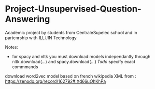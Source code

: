 # Project-Unsupervised-Question-Answering
Academic project by students from CentraleSupelec school and in partenrship with ILLUIN Technology

Notes:
- for spacy and nltk you must download models independantly through nltk.download(...) and spacy.download(...)
*Todo* specify exact commmands

download word2vec model based on french wikipedia XML from : https://zenodo.org/record/162792#.Xd66uOhKhPa
